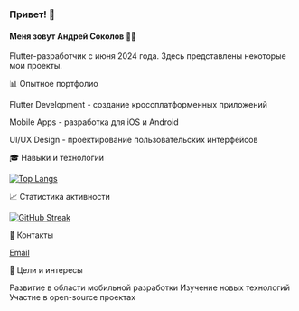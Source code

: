 ### Привет! 👋
#### Меня зовут Андрей Соколов 🧑‍💻
Flutter-разработчик с июня 2024 года.
Здесь представлены некоторые мои проекты. 


📊 Опытное портфолио

Flutter Development - создание кроссплатформенных приложений

Mobile Apps - разработка для iOS и Android

UI/UX Design - проектирование пользовательских интерфейсов


🎓 Навыки и технологии

[![Top Langs](https://github-readme-stats.vercel.app/api/top-langs/?username=SokolovAndr&layout=compact)](https://github.com/anuraghazra/github-readme-stats)


📈 Статистика активности

[![GitHub Streak](https://github-readme-streak-stats.herokuapp.com/?user=SokolovAndr)](https://git.io/streak-stats)


🔗 Контакты

[Email](korch45@yandex.ru)


🎯 Цели и интересы

Развитие в области мобильной разработки
Изучение новых технологий
Участие в open-source проектах
